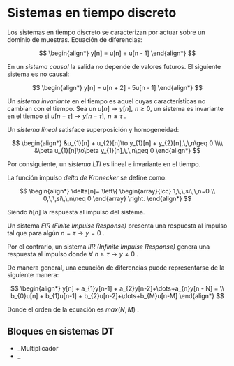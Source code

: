 # Sistemas en tiempo discreto

Los sistemas en tiempo discreto se caracterizan por actuar sobre un dominio de muestras.
Ecuación de diferencias:

$$
\begin{align*}
	y[n] = u[n] + u[n - 1]
\end{align*}
$$

En un _sistema causal_ la salida no depende de valores futuros.
El siguiente sistema es no causal:

$$
\begin{align*}
	y[n] = u[n + 2] - 5u[n - 1]
\end{align*}
$$

Un _sistema invariante_ en el tiempo es aquel cuyas características no cambian con el tiempo. Sea un $u[n]\to y[n],\,\,n\geq 0$, un sistema es invariante en el tiempo si $u[n - \tau]\to y[n - \tau],\,\,n\geq \tau$ .

Un _sistema lineal_ satisface superposición y homogeneidad:

$$
\begin{align*}
	&u_{1}[n] + u_{2}[n]\to y_{1}[n] + y_{2}[n],\,\,n\geq 0 \\\\
	&\beta u_{1}[n]\to\beta y_{1}[n],\,\,n\geq 0
\end{align*}
$$

Por consiguiente, un _sistema LTI_ es lineal e invariante en el tiempo.

La función impulso _delta de Kronecker_ se define como:

$$
\begin{align*}
	\delta[n]= \left\{
		\begin{array}{lcc}
		     1,\,\,si\,\,n=0 \\
			 0,\,\,si\,\,n\neq 0
		\end{array}
	\right.
\end{align*}
$$

Siendo $h[n]$ la respuesta al impulso del sistema.

Un sistema _FIR (Finite Impulse Response)_ presenta una respuesta al impulso tal que para algún $n=\tau\to y=0$ . 

Por el contrario, un sistema _IIR (Infinite Impulse Response)_ genera una respuesta al impulso donde $\forall\,\,n\geq\tau\to y\neq 0$ .

De manera general, una ecuación de diferencias puede representarse de la siguiente manera:

$$
\begin{align*}
	y[n] + a_{1}y[n-1] + a_{2}y[n-2]+\dots+a_{n}y[n - N] = \\
	 b_{0}u[n] + b_{1}u[n-1] + b_{2}u[n-2]+\dots+b_{M}u[n-M]
\end{align*}
$$

Donde el orden de la ecuación es $max(N, M)$ .


## Bloques en sistemas DT

- _Multiplicador
- _
